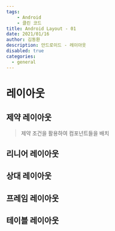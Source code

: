 ```yaml
---
tags: 
    - Android
    - 클린 코드
title: Android Layout - 01
date: 2021/01/16
author: 김동환
description: 안드로이드 - 레이아웃
disabled: true
categories:
  - general
---
```


# 레이아웃

## 제약 레이아웃
> 제약 조건을 활용하여 컴포넌트들을 배치

## 리니어 레이아웃

## 상대 레이아웃

## 프레임 레이아웃

## 테이블 레이아웃

